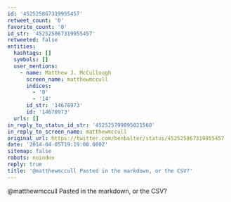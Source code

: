 ```yaml
---
id: '452525867319955457'
retweet_count: '0'
favorite_count: '0'
id_str: '452525867319955457'
retweeted: false
entities:
  hashtags: []
  symbols: []
  user_mentions:
    - name: Matthew J. McCullough
      screen_name: matthewmccull
      indices:
        - '0'
        - '14'
      id_str: '14678973'
      id: '14678973'
  urls: []
in_reply_to_status_id_str: '452525799095021568'
in_reply_to_screen_name: matthewmccull
original_url: https://twitter.com/benbalter/status/452525867319955457
date: '2014-04-05T19:19:08.000Z'
sitemap: false
robots: noindex
reply: true
title: '@matthewmccull Pasted in the markdown, or the CSV?'
---
```


@matthewmccull Pasted in the markdown, or the CSV?